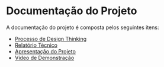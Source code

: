 # Documentação do Projeto

A documentação do projeto é composta pelos seguintes itens: 
 - [Processo de Design Thinking](https://miro.com/app/board/uXjVKUWmBIc=/)
 - [Relatório Técnico](https://github.com/EricMagalhaes1/Trabalho-Interdisciplinar-/blob/main/documentacao/relatorio/Relatorio_Template.md)
 - [Apresentação do Projeto]()
 - [Vídeo de Demonstração]()
